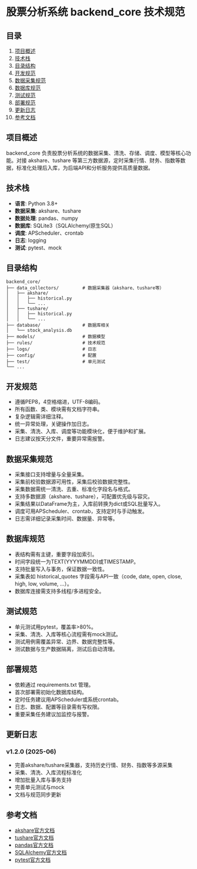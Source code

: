 # 股票分析系统 backend_core 技术规范

## 目录
1. [项目概述](#项目概述)
2. [技术栈](#技术栈)
3. [目录结构](#目录结构)
4. [开发规范](#开发规范)
5. [数据采集规范](#数据采集规范)
6. [数据库规范](#数据库规范)
7. [测试规范](#测试规范)
8. [部署规范](#部署规范)
9. [更新日志](#更新日志)
10. [参考文档](#参考文档)

## 项目概述
backend_core 负责股票分析系统的数据采集、清洗、存储、调度、模型等核心功能。对接 akshare、tushare 等第三方数据源，定时采集行情、财务、指数等数据，标准化处理后入库，为后端API和分析服务提供高质量数据。

## 技术栈
- **语言**: Python 3.8+
- **数据采集**: akshare、tushare
- **数据处理**: pandas、numpy
- **数据库**: SQLite3（SQLAlchemy/原生SQL）
- **调度**: APScheduler、crontab
- **日志**: logging
- **测试**: pytest、mock

## 目录结构
```
backend_core/
├── data_collectors/         # 数据采集器（akshare、tushare等）
│   ├── akshare/
│   │   ├── historical.py
│   │   └── ...
│   ├── tushare/
│   │   ├── historical.py
│   │   └── ...
├── database/                # 数据库相关
│   └── stock_analysis.db
├── models/                  # 数据模型
├── rules/                   # 技术规范
├── logs/                    # 日志
├── config/                  # 配置
├── test/                    # 单元测试
└── ...
```

## 开发规范
- 遵循PEP8，4空格缩进，UTF-8编码。
- 所有函数、类、模块需有文档字符串。
- 复杂逻辑需详细注释。
- 统一异常处理，关键操作加日志。
- 采集、清洗、入库、调度等功能模块化，便于维护和扩展。
- 日志建议按天分文件，重要异常需报警。

## 数据采集规范
- 采集接口支持增量与全量采集。
- 采集前校验数据源可用性，采集后校验数据完整性。
- 采集数据需统一清洗、去重、标准化字段名与格式。
- 支持多数据源（akshare、tushare），可配置优先级与容灾。
- 采集结果以DataFrame为主，入库前转换为dict或SQL批量写入。
- 调度可用APScheduler、crontab，支持定时与手动触发。
- 日志需详细记录采集时间、数据量、异常等。

## 数据库规范
- 表结构需有主键，重要字段加索引。
- 时间字段统一为TEXT(YYYYMMDD)或TIMESTAMP。
- 支持批量写入与事务，保证数据一致性。
- 采集表如 historical_quotes 字段需与API一致（code, date, open, close, high, low, volume, ...）。
- 数据库连接需支持多线程/多进程安全。

## 测试规范
- 单元测试用pytest，覆盖率>80%。
- 采集、清洗、入库等核心流程需有mock测试。
- 测试用例需覆盖异常、边界、数据完整性等。
- 测试数据与生产数据隔离，测试后自动清理。

## 部署规范
- 依赖通过 requirements.txt 管理。
- 首次部署需初始化数据库结构。
- 定时任务建议用APScheduler或系统crontab。
- 日志、数据、配置等目录需有写权限。
- 重要采集任务建议加监控与报警。

## 更新日志
### v1.2.0 (2025-06)
- 完善akshare/tushare采集器，支持历史行情、财务、指数等多源采集
- 采集、清洗、入库流程标准化
- 增加批量入库与事务支持
- 完善单元测试与mock
- 文档与规范同步更新

## 参考文档
- [akshare官方文档](https://akshare.readthedocs.io/zh_CN/latest/)
- [tushare官方文档](https://tushare.pro/document/2)
- [pandas官方文档](https://pandas.pydata.org/pandas-docs/stable/)
- [SQLAlchemy官方文档](https://docs.sqlalchemy.org/)
- [pytest官方文档](https://docs.pytest.org/) 